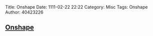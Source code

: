Title: Onshape
Date: 1111-02-22 22:22
Category: Misc
Tags: Onshape
Author: 40423226

<h2><a href="https://www.onshape.com/">Onshape</a></h2>